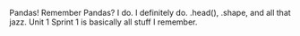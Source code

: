 Pandas! Remember Pandas? I do. I definitely do. .head(), .shape, and all that jazz.
Unit 1 Sprint 1 is basically all stuff I remember.